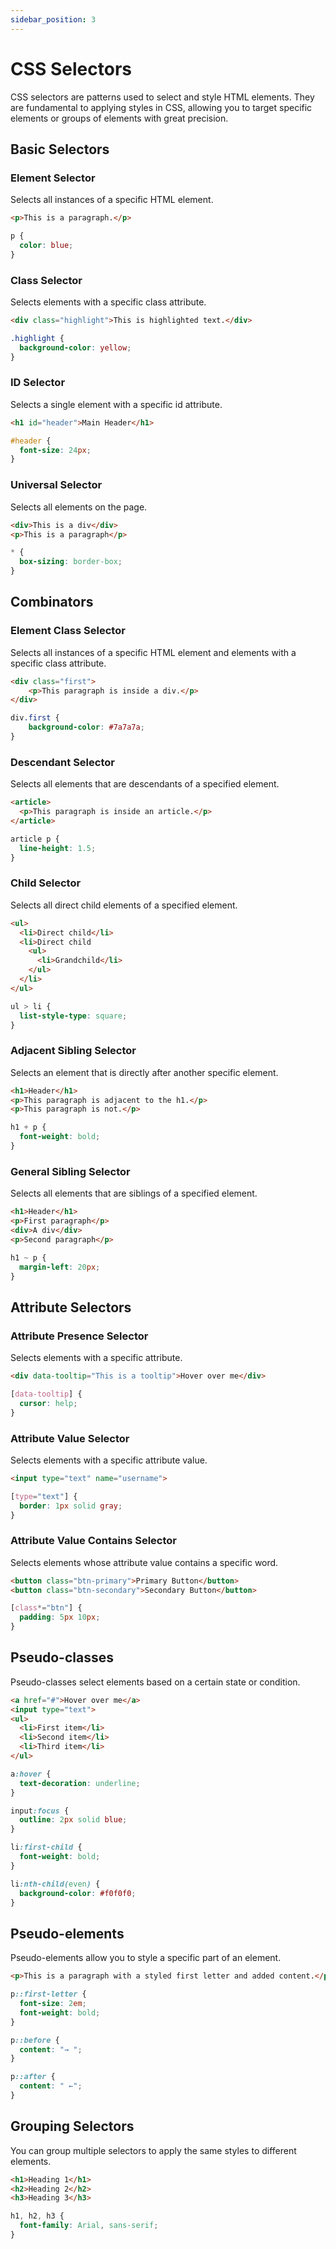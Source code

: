 ```yaml
---
sidebar_position: 3
---
```


# CSS Selectors

CSS selectors are patterns used to select and style HTML elements. They are fundamental to applying styles in CSS, allowing you to target specific elements or groups of elements with great precision.

## Basic Selectors

### Element Selector

Selects all instances of a specific HTML element.

```html
<p>This is a paragraph.</p>
```

```css
p {
  color: blue;
}
```

### Class Selector

Selects elements with a specific class attribute.

```html
<div class="highlight">This is highlighted text.</div>
```

```css
.highlight {
  background-color: yellow;
}
```

### ID Selector

Selects a single element with a specific id attribute.

```html
<h1 id="header">Main Header</h1>
```

```css
#header {
  font-size: 24px;
}
```

### Universal Selector

Selects all elements on the page.

```html
<div>This is a div</div>
<p>This is a paragraph</p>
```

```css
* {
  box-sizing: border-box;
}
```

## Combinators

### Element Class Selector

Selects all instances of a specific HTML element and elements with a specific class attribute.

```html
<div class="first">
    <p>This paragraph is inside a div.</p>
</div>
```

```css
div.first {
    background-color: #7a7a7a;
}
```

### Descendant Selector

Selects all elements that are descendants of a specified element.

```html
<article>
  <p>This paragraph is inside an article.</p>
</article>
```

```css
article p {
  line-height: 1.5;
}
```

### Child Selector

Selects all direct child elements of a specified element.

```html
<ul>
  <li>Direct child</li>
  <li>Direct child
    <ul>
      <li>Grandchild</li>
    </ul>
  </li>
</ul>
```

```css
ul > li {
  list-style-type: square;
}
```

### Adjacent Sibling Selector

Selects an element that is directly after another specific element.

```html
<h1>Header</h1>
<p>This paragraph is adjacent to the h1.</p>
<p>This paragraph is not.</p>
```

```css
h1 + p {
  font-weight: bold;
}
```

### General Sibling Selector

Selects all elements that are siblings of a specified element.

```html
<h1>Header</h1>
<p>First paragraph</p>
<div>A div</div>
<p>Second paragraph</p>
```

```css
h1 ~ p {
  margin-left: 20px;
}
```

## Attribute Selectors

### Attribute Presence Selector

Selects elements with a specific attribute.

```html
<div data-tooltip="This is a tooltip">Hover over me</div>
```

```css
[data-tooltip] {
  cursor: help;
}
```

### Attribute Value Selector

Selects elements with a specific attribute value.

```html
<input type="text" name="username">
```

```css
[type="text"] {
  border: 1px solid gray;
}
```

### Attribute Value Contains Selector

Selects elements whose attribute value contains a specific word.

```html
<button class="btn-primary">Primary Button</button>
<button class="btn-secondary">Secondary Button</button>
```

```css
[class*="btn"] {
  padding: 5px 10px;
}
```

## Pseudo-classes

Pseudo-classes select elements based on a certain state or condition.

```html
<a href="#">Hover over me</a>
<input type="text">
<ul>
  <li>First item</li>
  <li>Second item</li>
  <li>Third item</li>
</ul>
```

```css
a:hover {
  text-decoration: underline;
}

input:focus {
  outline: 2px solid blue;
}

li:first-child {
  font-weight: bold;
}

li:nth-child(even) {
  background-color: #f0f0f0;
}
```

## Pseudo-elements

Pseudo-elements allow you to style a specific part of an element.

```html
<p>This is a paragraph with a styled first letter and added content.</p>
```

```css
p::first-letter {
  font-size: 2em;
  font-weight: bold;
}

p::before {
  content: "→ ";
}

p::after {
  content: " ←";
}
```

## Grouping Selectors

You can group multiple selectors to apply the same styles to different elements.

```html
<h1>Heading 1</h1>
<h2>Heading 2</h2>
<h3>Heading 3</h3>
```

```css
h1, h2, h3 {
  font-family: Arial, sans-serif;
}
```
